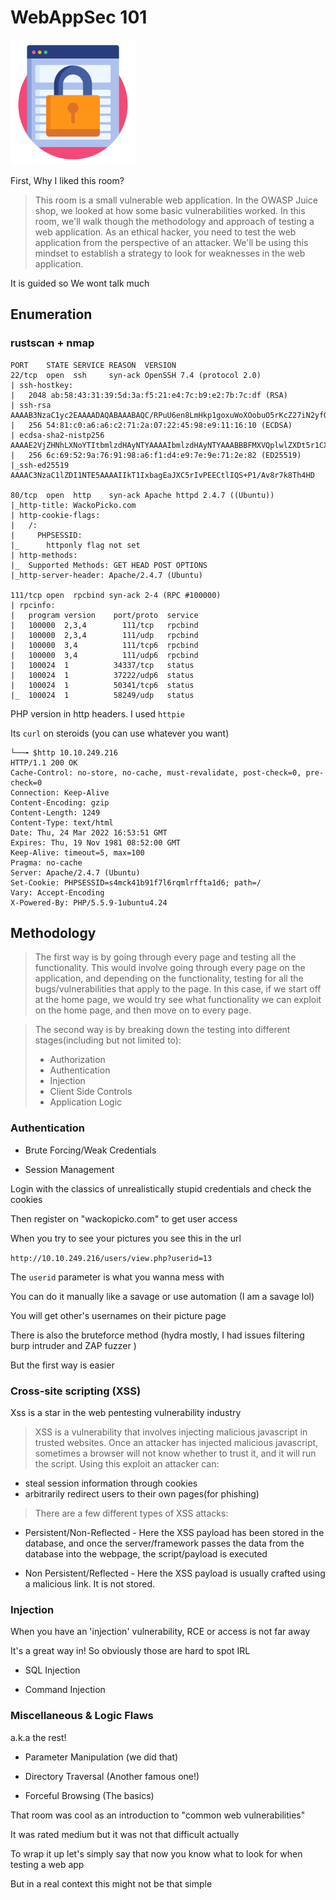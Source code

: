 # WebAppSec 101

<img src="was.png" alt="was" width=200>

First, Why I liked this room?

>This room is a small vulnerable web application. In the OWASP Juice shop, we looked at how some basic vulnerabilities worked. In this room, we'll walk though the methodology and approach of testing a web application. As an ethical hacker, you need to test the web application from the perspective of an attacker. We'll be using this mindset to establish a strategy to look for weaknesses in the web application. 

It is guided so We wont talk much

## Enumeration

### rustscan + nmap

```
PORT    STATE SERVICE REASON  VERSION
22/tcp  open  ssh     syn-ack OpenSSH 7.4 (protocol 2.0)
| ssh-hostkey: 
|   2048 ab:58:43:31:39:5d:3a:f5:21:e4:7c:b9:e2:7b:7c:df (RSA)
| ssh-rsa AAAAB3NzaC1yc2EAAAADAQABAAABAQC/RPuU6en8LmHkp1goxuWoXOobuO5rKcZ27iN2yfQtobt78rXgOP92+pPqIxpUro4haHSyj+cZO+KO7UE8Bm1uOSgjDG3grfwx7I131qTa/n2gZjMsH9LG1VF4q8MDgZQCJz5sbu87xrNSGgIcFPXuH43uUEBMpYkPypW43cRuoowloEwm1IRZNE2TzQVVfWRkTXXg0fQKKeplekaZZmXdKM/bo9+xYniWQ02XGvaY1/sZHo9g42QP04y2iOOtXUjBKQIYqBD04L8GIY/LafbT9/xdKnld4zvXfJy3O3VQ+jCk7X1ZBSQw8GoUN1NwLucvy/mvGyzZ6ViKsV084I3p
|   256 54:81:c0:a6:a6:c2:71:2a:07:22:45:98:e9:11:16:10 (ECDSA)
| ecdsa-sha2-nistp256 AAAAE2VjZHNhLXNoYTItbmlzdHAyNTYAAAAIbmlzdHAyNTYAAABBBFMXVQplwlZXDt5r1CXLlXeU+7RGeSeLHYs7/os/l/d24s6Vqz41w756VpJfvHIeZLil4Ka9EjT5nJ+u3MZLeI0=
|   256 6c:69:52:9a:76:91:98:a6:f1:d4:e9:7e:9e:71:2e:82 (ED25519)
|_ssh-ed25519 AAAAC3NzaC1lZDI1NTE5AAAAIIkT1IxbagEaJXC5rIvPEECtlIQS+P1/Av8r7k8Th4HD

80/tcp  open  http    syn-ack Apache httpd 2.4.7 ((Ubuntu))
|_http-title: WackoPicko.com
| http-cookie-flags: 
|   /: 
|     PHPSESSID: 
|_      httponly flag not set
| http-methods: 
|_  Supported Methods: GET HEAD POST OPTIONS
|_http-server-header: Apache/2.4.7 (Ubuntu)

111/tcp open  rpcbind syn-ack 2-4 (RPC #100000)
| rpcinfo: 
|   program version    port/proto  service
|   100000  2,3,4        111/tcp   rpcbind
|   100000  2,3,4        111/udp   rpcbind
|   100000  3,4          111/tcp6  rpcbind
|   100000  3,4          111/udp6  rpcbind
|   100024  1          34337/tcp   status
|   100024  1          37222/udp6  status
|   100024  1          50341/tcp6  status
|_  100024  1          58249/udp   status

```
PHP version in http headers. I used `httpie`

Its `curl` on steroids (you can use whatever you want)

```
└──╼ $http 10.10.249.216       
HTTP/1.1 200 OK
Cache-Control: no-store, no-cache, must-revalidate, post-check=0, pre-check=0
Connection: Keep-Alive
Content-Encoding: gzip
Content-Length: 1249
Content-Type: text/html
Date: Thu, 24 Mar 2022 16:53:51 GMT
Expires: Thu, 19 Nov 1981 08:52:00 GMT
Keep-Alive: timeout=5, max=100
Pragma: no-cache
Server: Apache/2.4.7 (Ubuntu)
Set-Cookie: PHPSESSID=s4mck41b91f7l6rqmlrffta1d6; path=/
Vary: Accept-Encoding
X-Powered-By: PHP/5.5.9-1ubuntu4.24

```

## Methodology

>The first way is by going through every page and testing all the functionality. This would involve going through every page on the application, and depending on the functionality, testing for all the bugs/vulnerabilities that apply to the page. In this case, if we start off at the home page, we would try see what functionality we can exploit on the home page, and then move on to every page. 

>The second way is by breaking down the testing into different stages(including but not limited to):
>- Authorization
>- Authentication
>- Injection
>- Client Side Controls
>- Application Logic

### Authentication

- Brute Forcing/Weak Credentials

- Session Management 

Login with the classics of unrealistically stupid credentials and check the cookies

Then register on "wackopicko.com" to get user access

When you try to see your pictures you see this in the url

`http://10.10.249.216/users/view.php?userid=13`

The `userid` parameter is what you wanna mess with

You can do it manually like a savage or use automation (I am a savage lol)

You will get other's usernames on their picture page

There is also the bruteforce method (hydra mostly, I had issues filtering burp intruder and ZAP fuzzer )

But the first way is easier


### Cross-site scripting (XSS)

Xss is a star in the web pentesting vulnerability industry

>XSS is a vulnerability that involves injecting malicious javascript in trusted websites. Once an attacker has injected malicious javascript, sometimes a browser will not know whether to trust it, and it will run the script. Using this exploit an attacker can:

- steal session information through cookies
- arbitrarily redirect users to their own pages(for phishing)

>There are a few different types of XSS attacks:

- Persistent/Non-Reflected - Here the XSS payload has been stored in the database, and once the server/framework passes the data from the database into the webpage, the script/payload is executed

- Non Persistent/Reflected - Here the XSS payload is usually crafted using a malicious link. It is not stored. 

### Injection

When you have an 'injection' vulnerability, RCE or access is not far away

It's a great way in! So obviously those are hard to spot IRL

- SQL Injection

- Command Injection 

### Miscellaneous & Logic Flaws 

a.k.a the rest!

- Parameter Manipulation (we did that)

- Directory Traversal (Another famous one!)

- Forceful Browsing (The basics)


That room was cool as an introduction to "common web vulnerabilities"

It was rated medium but it was not that difficult actually

To wrap it up let's simply say that now you know what to look for when testing a web app

But in a real context this might not be that simple
